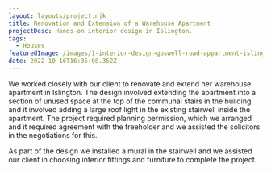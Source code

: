 ```yaml
---
layout: layouts/project.njk
title: Renovation and Extension of a Warehouse Apartment
projectDesc: Hands-on interior design in Islington.
tags:
  - Houses
featuredImage: /images/1-interior-design-goswell-road-appartment-islington-douglas-architects1.jpeg
date: 2022-10-16T16:35:08.352Z
---
```

We worked closely with our client to renovate and extend her warehouse apartment in Islington. The design involved extending the apartment into a section of unused space at the top of the communal stairs in the building and it involved adding a large roof light in the existing stairwell inside the apartment. The project required planning permission, which we arranged and it required agreement with the freeholder and we assisted the solicitors in the negotiations for this.

As part of the design we installed a mural in the stairwell and we assisted our client in choosing interior fittings and furniture to complete the project.